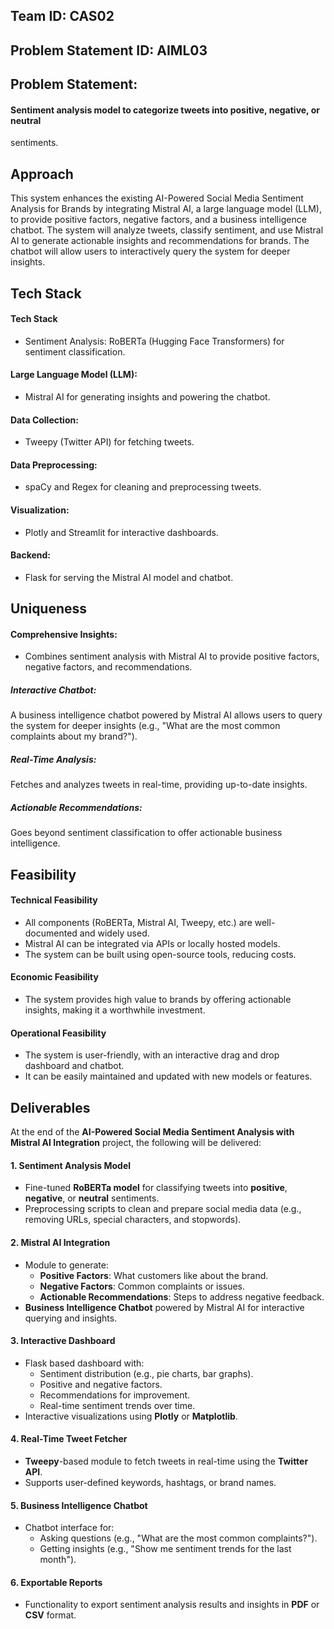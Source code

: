 ## Team ID: CAS02
## Problem Statement ID: AIML03
## Problem Statement:
#### Sentiment analysis model to categorize tweets into positive, negative, or neutral
sentiments.

## Approach
This system enhances the existing AI-Powered Social Media Sentiment Analysis for Brands by integrating Mistral AI, a large language model (LLM), to provide positive factors, negative factors, and a business intelligence chatbot. The system will analyze tweets, classify sentiment, and use Mistral AI to generate actionable insights and recommendations for brands. The chatbot will allow users to interactively query the system for deeper insights.

## Tech Stack
#### Tech Stack
- Sentiment Analysis: RoBERTa (Hugging Face Transformers) for sentiment classification.
#### Large Language Model (LLM):
- Mistral AI for generating insights and powering the chatbot.
#### Data Collection:
- Tweepy (Twitter API) for fetching tweets.
#### Data Preprocessing:
- spaCy and Regex for cleaning and preprocessing tweets.
#### Visualization:
- Plotly and Streamlit for interactive dashboards.
#### Backend:
- Flask for serving the Mistral AI model and chatbot.

## Uniqueness
#### Comprehensive Insights:
- Combines sentiment analysis with Mistral AI to provide positive factors, negative factors, and recommendations.
##### Interactive Chatbot:
A business intelligence chatbot powered by Mistral AI allows users to query the system for deeper insights (e.g., "What are the most common complaints about my brand?").
##### Real-Time Analysis:
Fetches and analyzes tweets in real-time, providing up-to-date insights.
##### Actionable Recommendations:
Goes beyond sentiment classification to offer actionable business intelligence.

## Feasibility
#### Technical Feasibility
- All components (RoBERTa, Mistral AI, Tweepy, etc.) are well-documented and widely used.
- Mistral AI can be integrated via APIs or locally hosted models.
- The system can be built using open-source tools, reducing costs.

#### Economic Feasibility
- The system provides high value to brands by offering actionable insights, making it a worthwhile investment.

#### Operational Feasibility
- The system is user-friendly, with an interactive drag and drop dashboard and chatbot.
- It can be easily maintained and updated with new models or features.

## Deliverables

At the end of the **AI-Powered Social Media Sentiment Analysis with Mistral AI Integration** project, the following will be delivered:

#### 1. Sentiment Analysis Model
- Fine-tuned **RoBERTa model** for classifying tweets into **positive**, **negative**, or **neutral** sentiments.
- Preprocessing scripts to clean and prepare social media data (e.g., removing URLs, special characters, and stopwords).

#### 2. Mistral AI Integration
- Module to generate:
  - **Positive Factors**: What customers like about the brand.
  - **Negative Factors**: Common complaints or issues.
  - **Actionable Recommendations**: Steps to address negative feedback.
- **Business Intelligence Chatbot** powered by Mistral AI for interactive querying and insights.

#### 3. Interactive Dashboard
- Flask based dashboard with:
  - Sentiment distribution (e.g., pie charts, bar graphs).
  - Positive and negative factors.
  - Recommendations for improvement.
  - Real-time sentiment trends over time.
- Interactive visualizations using **Plotly** or **Matplotlib**.

#### 4. Real-Time Tweet Fetcher
- **Tweepy**-based module to fetch tweets in real-time using the **Twitter API**.
- Supports user-defined keywords, hashtags, or brand names.

#### 5. Business Intelligence Chatbot
- Chatbot interface for:
  - Asking questions (e.g., "What are the most common complaints?").
  - Getting insights (e.g., "Show me sentiment trends for the last month").

#### 6. Exportable Reports
- Functionality to export sentiment analysis results and insights in **PDF** or **CSV** format.



